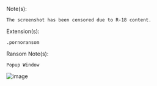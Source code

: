 Note(s):  
```
The screenshot has been censored due to R-18 content.
```
Extension(s): 
```
.pornoransom
```
Ransom Note(s): 
```
Popup Window
```
![image](https://github.com/user-attachments/assets/293f47d6-9990-424b-8ed9-dbfe2912515f)
